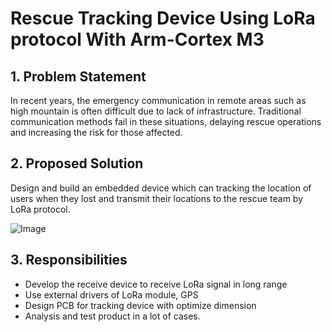# Rescue Tracking Device Using LoRa protocol With Arm-Cortex M3
## 1. Problem Statement
In recent years, the emergency communication in remote areas such as high mountain is often difficult due to lack of infrastructure. Traditional communication methods fail in these situations, delaying rescue operations and increasing the risk for those affected.
## 2. Proposed Solution
Design and build an embedded device which can tracking the location of users when they lost and transmit their locations to the rescue team by LoRa protocol.

![Image](https://github.com/user-attachments/assets/a618e6f6-584b-42c2-801e-b04147943972)
## 3. Responsibilities
- Develop the receive device to receive LoRa signal in long range
- Use external drivers of LoRa module, GPS
- Design PCB for tracking device with optimize dimension
- Analysis and test product in a lot of cases.
